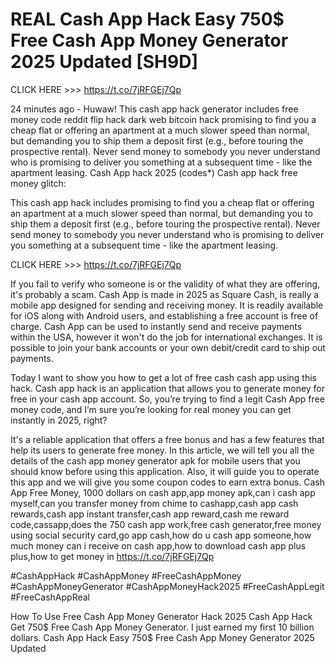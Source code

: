 # REAL Cash App Hack Easy 750$ Free Cash App Money Generator 2025 Updated [SH9D]

CLICK HERE >>> https://t.co/7jRFGEj7Qp

24 minutes ago - Huwaw! This cash app hack generator includes free money code reddit flip hack dark web bitcoin hack promising to find you a cheap flat or offering an apartment at a much slower speed than normal, but demanding you to ship them a deposit first (e.g., before touring the prospective rental). Never send money to somebody you never understand who is promising to deliver you something at a subsequent time - like the apartment leasing. Cash App hack 2025 (codes*) Cash app hack free money glitch:

This cash app hack includes promising to find you a cheap flat or offering an apartment at a much slower speed than normal, but demanding you to ship them a deposit first (e.g., before touring the prospective rental). Never send money to somebody you never understand who is promising to deliver you something at a subsequent time - like the apartment leasing.

CLICK HERE >>> https://t.co/7jRFGEj7Qp

If you fail to verify who someone is or the validity of what they are offering, it's probably a scam. Cash App is made in 2025 as Square Cash, is really a mobile app designed for sending and receiving money. It is readily available for iOS along with Android users, and establishing a free account is free of charge. Cash App can be used to instantly send and receive payments within the USA, however it won't do the job for international exchanges. It is possible to join your bank accounts or your own debit/credit card to ship out payments.

Today I want to show you how to get a lot of free cash cash app using this hack. Cash app hack is an application that allows you to generate money for free in your cash app account. So, you’re trying to find a legit Cash App free money code, and I’m sure you’re looking for real money you can get instantly in 2025, right?

It's a reliable application that offers a free bonus and has a few features that help its users to generate free money. In this article, we will tell you all the details of the cash app money generator apk for mobile users that you should know before using this application. Also, it will guide you to operate this app and we will give you some coupon codes to earn extra bonus. Cash App Free Money, 1000 dollars on cash app,app money apk,can i cash app myself,can you transfer money from chime to cashapp,cash app cash rewards,cash app instant transfer,cash app reward,cash me reward code,cassapp,does the 750 cash app work,free cash generator,free money using social security card,go app cash,how do u cash app someone,how much money can i receive on cash app,how to download cash app plus plus,how to get money in https://t.co/7jRFGEj7Qp

#CashAppHack #CashAppMoney #FreeCashAppMoney #CashAppMoneyGenerator #CashAppMoneyHack2025 #FreeCashAppLegit #FreeCashAppReal

How To Use Free Cash App Money Generator Hack 2025 Cash App Hack Get 750$ Free Cash App Money Generator. I just earned my first 10 billion dollars. Cash App Hack Easy 750$ Free Cash App Money Generator 2025 Updated
